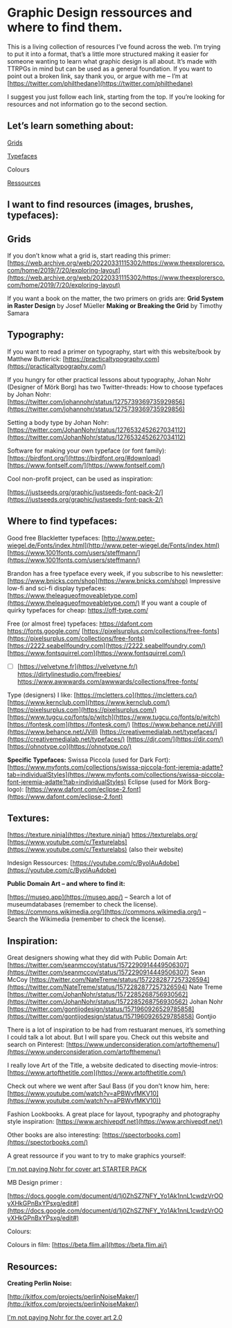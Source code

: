 # Graphic Design ressources and where to find them.

This is a living collection of resources I’ve found across the web. I’m trying to put it into a format, that’s a little more structured making it easier for someone wanting to learn what graphic design is all about. It’s made with TTRPGs in mind but can be used as a general foundation. If you want to point out a broken link, say thank you, or argue with me – I’m at [https://twitter.com/philthedane](https://twitter.com/philthedane) 

I suggest you just follow each link, starting from the top. If you’re looking for resources and not information go to the second section.

## Let’s learn something about:

[Grids](https://www.notion.so/Graphic-Design-ressources-and-where-to-find-them-e23b374adc344ab2afcc09fadb8e7835?pvs=21)

[Typefaces](https://www.notion.so/Graphic-Design-ressources-and-where-to-find-them-e23b374adc344ab2afcc09fadb8e7835?pvs=21)

Colours

[Ressources](https://www.notion.so/Graphic-Design-ressources-and-where-to-find-them-e23b374adc344ab2afcc09fadb8e7835?pvs=21)

## I want to find resources (images, brushes, typefaces):

## Grids

If you don’t know what a grid is, start reading this primer:
[https://web.archive.org/web/20220331115302/https://www.theexplorersco.com/home/2019/7/20/exploring-layout](https://web.archive.org/web/20220331115302/https://www.theexplorersco.com/home/2019/7/20/exploring-layout)

If you want a book on the matter, the two primers on grids are:
**Grid System in Raster Design** by Josef Müeller
**Making or Breaking the Grid** by Timothy Samara

## Typography:

If you want to read a primer on typography, start with this website/book by Matthew Butterick:
[https://practicaltypography.com](https://practicaltypography.com/)

If you hungry for other practical lessons about typography, Johan Nohr (Designer of Mörk Borg) has two Twitter-threads:
How to choose typefaces by Johan Nohr:
[https://twitter.com/johannohr/status/1275739369735929856](https://twitter.com/johannohr/status/1275739369735929856)

Setting a body type by Johan Nohr:
[https://twitter.com/JohanNohr/status/1276532452627034112](https://twitter.com/JohanNohr/status/1276532452627034112)

Software for making your own typeface (or font family):
[https://birdfont.org/](https://birdfont.org/#download)
[https://www.fontself.com/](https://www.fontself.com/)

Cool non-profit project, can be used as inspiration:

[https://justseeds.org/graphic/justseeds-font-pack-2/](https://justseeds.org/graphic/justseeds-font-pack-2/)

## Where to find typefaces:

Good free Blackletter typefaces:
[http://www.peter-wiegel.de/Fonts/index.html](http://www.peter-wiegel.de/Fonts/index.html)
[https://www.1001fonts.com/users/steffmann/](https://www.1001fonts.com/users/steffmann/)

Brandon has a free typeface every week, if you subscribe to his newsletter: [https://www.bnicks.com/shop](https://www.bnicks.com/shop)
Impressive low-fi and sci-fi display typefaces: [https://www.theleagueofmoveabletype.com](https://www.theleagueofmoveabletype.com/)
If you want a couple of quirky typefaces for cheap: https://off-type.com/

Free (or almost free) typefaces:
https://dafont.com
https://fonts.google.com/
[https://pixelsurplus.com/collections/free-fonts](https://pixelsurplus.com/collections/free-fonts)
[https://2222.seabellfoundry.com](https://2222.seabellfoundry.com/)
[https://www.fontsquirrel.com](https://www.fontsquirrel.com/)
- [ ] [https://velvetyne.fr](https://velvetyne.fr/)
https://dirtylinestudio.com/freebies/
https://www.awwwards.com/awwwards/collections/free-fonts/

Type (designers) I like:
[https://mcletters.co](https://mcletters.co/)
[https://www.kernclub.com](https://www.kernclub.com/)
[https://pixelsurplus.com](https://pixelsurplus.com/)
[https://www.tugcu.co/fonts/p/witch](https://www.tugcu.co/fonts/p/witch)
[https://fontesk.com](https://fontesk.com/)
[https://www.behance.net/JVill](https://www.behance.net/JVill)
[https://creativemedialab.net/typefaces/](https://creativemedialab.net/typefaces/)
[https://djr.com/](https://djr.com/)
[https://ohnotype.co](https://ohnotype.co/)


**Specific Typefaces:**
Swissa Piccola (used for Dark Fort): [https://www.myfonts.com/collections/swissa-piccola-font-jeremia-adatte?tab=individualStyles](https://www.myfonts.com/collections/swissa-piccola-font-jeremia-adatte?tab=individualStyles) 
Eclipse (used for Mörk Borg-logo): [https://www.dafont.com/eclipse-2.font](https://www.dafont.com/eclipse-2.font) 

## Textures:
[https://texture.ninja](https://texture.ninja/)
https://texturelabs.org/
[https://www.youtube.com/c/Texturelabs](https://www.youtube.com/c/Texturelabs) (also their website)


Indesign Ressources:
[https://youtube.com/c/ByolAuAdobe](https://youtube.com/c/ByolAuAdobe)

**Public Domain Art – and where to find it:**

[https://museo.app](https://museo.app/) – Search a lot of museumdatabases (remember to check the license).
[https://commons.wikimedia.org/](https://commons.wikimedia.org/) – Search the Wikimedia (remember to check the license).

## **Inspiration:**

Great designers showing what they did with Public Domain Art:
[https://twitter.com/seanmccoy/status/1572290914449506307](https://twitter.com/seanmccoy/status/1572290914449506307) Sean McCoy
[https://twitter.com/NateTreme/status/1572282877257326594](https://twitter.com/NateTreme/status/1572282877257326594) Nate Treme
[https://twitter.com/JohanNohr/status/1572285268756930562](https://twitter.com/JohanNohr/status/1572285268756930562) Johan Nohr
[https://twitter.com/gontijodesign/status/1571960926529785858](https://twitter.com/gontijodesign/status/1571960926529785858) Gontjio

There is a lot of inspiration to be had from restuarant menues, it’s something I could talk a lot about. But I will spare you. Check out this website and search on Pinterest:
[https://www.underconsideration.com/artofthemenu/](https://www.underconsideration.com/artofthemenu/)

I really love Art of the Title, a website dedicated to disecting movie-intros: 
[https://www.artofthetitle.com](https://www.artofthetitle.com/)

Check out where we went after Saul Bass (if you don’t know him, here: [https://www.youtube.com/watch?v=aPBWvfMKV10](https://www.youtube.com/watch?v=aPBWvfMKV10)) 

Fashion Lookbooks. A great place for layout, typography and photography style inspiration:
[https://www.archivepdf.net](https://www.archivepdf.net/)

Other books are also interesting: [https://spectorbooks.com](https://spectorbooks.com/)

A great ressource if you want to try to make graphics yourself:

[I'm not paying Nohr for cover art STARTER PACK](https://docs.google.com/document/d/1ZwmRtsCM9O1ZTmJ0GgEcKh0vzaRQIx-ldetdCLYFVsY/edit)

MB Design primer :

[https://docs.google.com/document/d/1j0ZhSZ7NFY_Yo1Ak1nnL1cwdzVrOOyXHkGPnBxYPsxg/edit#](https://docs.google.com/document/d/1j0ZhSZ7NFY_Yo1Ak1nnL1cwdzVrOOyXHkGPnBxYPsxg/edit#)

Colours:

Colours in film: [https://beta.flim.ai](https://beta.flim.ai/)

## Resources:

**Creating Perlin Noise:**

[http://kitfox.com/projects/perlinNoiseMaker/](http://kitfox.com/projects/perlinNoiseMaker/)

[I'm not paying Nohr for the cover art 2.0](https://docs.google.com/spreadsheets/d/14gzKmj4NEDxKbQLmp_YxhbTbDY1XM4WDheH8c4WvCQs/edit#gid=732228915)
